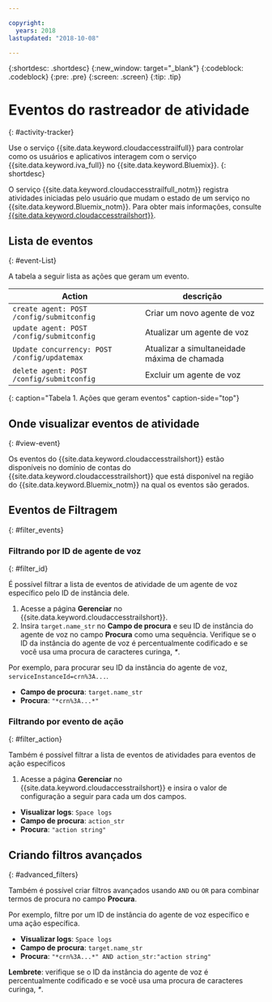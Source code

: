 ```yaml
---

copyright:
  years: 2018
lastupdated: "2018-10-08"

---
```


{:shortdesc: .shortdesc}
{:new_window: target="_blank"}
{:codeblock: .codeblock}
{:pre: .pre}
{:screen: .screen}
{:tip: .tip}


# Eventos do rastreador de atividade
{: #activity-tracker}

Use o serviço {{site.data.keyword.cloudaccesstrailfull}} para controlar como os usuários e aplicativos interagem com o serviço {{site.data.keyword.iva_full}} no {{site.data.keyword.Bluemix}}. {: shortdesc}

O serviço {{site.data.keyword.cloudaccesstrailfull_notm}} registra atividades iniciadas pelo usuário que mudam o estado de um serviço no {{site.data.keyword.Bluemix_notm}}. Para obter mais informações, consulte [{{site.data.keyword.cloudaccesstrailshort}}](./cloud-activity-tracker/index.html#getting-started-with-cla).

## Lista de eventos
{: #event-List}

A tabela a seguir lista as ações que geram um evento.

|Action| descrição |
| --- | ---- |
| `create agent: POST /config/submitconfig` | Criar um novo agente de voz |
| `update agent: POST /config/submitconfig` | Atualizar um agente de voz |
| `Update concurrency: POST /config/updatemax` | Atualizar a simultaneidade máxima de chamada |
| `delete agent: POST /config/submitconfig` | Excluir um agente de voz |
{: caption="Tabela 1. Ações que geram eventos" caption-side="top"}

## Onde visualizar eventos de atividade
{: #view-event}

Os eventos do {{site.data.keyword.cloudaccesstrailshort}} estão disponíveis no domínio de contas do {{site.data.keyword.cloudaccesstrailshort}} que está disponível na região do {{site.data.keyword.Bluemix_notm}} na qual os eventos são gerados.

## Eventos de Filtragem
{: #filter_events}

### Filtrando por ID de agente de voz
{: #filter_id}

É possível filtrar a lista de eventos de atividade de um agente de voz específico pelo ID de instância dele.

1. Acesse a página **Gerenciar** no {{site.data.keyword.cloudaccesstrailshort}}.
2. Insira `target.name_str` no **Campo de procura** e seu ID de instância do agente de voz no campo **Procura** como uma sequência. Verifique se o ID da instância do agente de voz é percentualmente codificado e se você usa uma procura de caracteres curinga, _*_.

Por exemplo, para procurar seu ID da instância do agente de voz, `serviceInstanceId=crn%3A...`.

  * **Campo de procura**: `target.name_str`
  * **Procura**: `"*crn%3A...*"`

### Filtrando por evento de ação
{: #filter_action}

Também é possível filtrar a lista de eventos de atividades para eventos de ação específicos

1. Acesse a página **Gerenciar** no {{site.data.keyword.cloudaccesstrailshort}} e insira o valor de configuração a seguir para cada um dos campos.

  * **Visualizar logs**: `Space logs`
  * **Campo de procura**: `action_str`
  * **Procura**: `"action string"`

## Criando filtros avançados
{: #advanced_filters}

Também é possível criar filtros avançados usando `AND` ou `OR` para combinar termos de procura no campo **Procura**.

Por exemplo, filtre por um ID de instância do agente de voz específico e uma ação específica.

* **Visualizar logs**: `Space logs`
* **Campo de procura**: `target.name_str`
* **Procura**: `"*crn%3A...*" AND action_str:"action string"`

**Lembrete**: verifique se o ID da instância do agente de voz é percentualmente codificado e se você usa uma procura de caracteres curinga, _*_.
